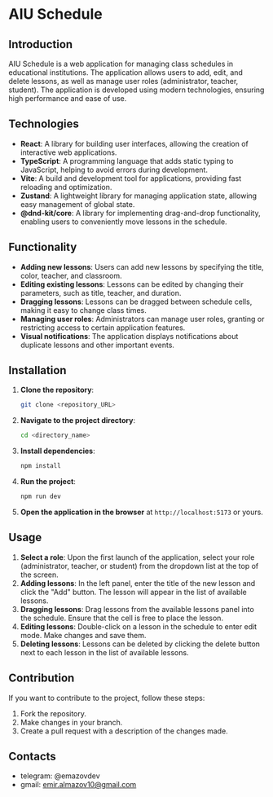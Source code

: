 # AIU Schedule

## Introduction
AIU Schedule is a web application for managing class schedules in educational institutions. The application allows users to add, edit, and delete lessons, as well as manage user roles (administrator, teacher, student). The application is developed using modern technologies, ensuring high performance and ease of use.

## Technologies
- **React**: A library for building user interfaces, allowing the creation of interactive web applications.
- **TypeScript**: A programming language that adds static typing to JavaScript, helping to avoid errors during development.
- **Vite**: A build and development tool for applications, providing fast reloading and optimization.
- **Zustand**: A lightweight library for managing application state, allowing easy management of global state.
- **@dnd-kit/core**: A library for implementing drag-and-drop functionality, enabling users to conveniently move lessons in the schedule.

## Functionality
- **Adding new lessons**: Users can add new lessons by specifying the title, color, teacher, and classroom.
- **Editing existing lessons**: Lessons can be edited by changing their parameters, such as title, teacher, and duration.
- **Dragging lessons**: Lessons can be dragged between schedule cells, making it easy to change class times.
- **Managing user roles**: Administrators can manage user roles, granting or restricting access to certain application features.
- **Visual notifications**: The application displays notifications about duplicate lessons and other important events.

## Installation
1. **Clone the repository**:
   ```bash
   git clone <repository_URL>
   ```
2. **Navigate to the project directory**:
   ```bash
   cd <directory_name>
   ```
3. **Install dependencies**:
   ```bash
   npm install
   ```
4. **Run the project**:
   ```bash
   npm run dev
   ```
5. **Open the application in the browser** at `http://localhost:5173` or yours.

## Usage
1. **Select a role**: Upon the first launch of the application, select your role (administrator, teacher, or student) from the dropdown list at the top of the screen.
2. **Adding lessons**: In the left panel, enter the title of the new lesson and click the "Add" button. The lesson will appear in the list of available lessons.
3. **Dragging lessons**: Drag lessons from the available lessons panel into the schedule. Ensure that the cell is free to place the lesson.
4. **Editing lessons**: Double-click on a lesson in the schedule to enter edit mode. Make changes and save them.
5. **Deleting lessons**: Lessons can be deleted by clicking the delete button next to each lesson in the list of available lessons.

## Contribution
If you want to contribute to the project, follow these steps:
1. Fork the repository.
2. Make changes in your branch.
3. Create a pull request with a description of the changes made.

## Contacts 
- telegram: @emazovdev
- gmail: emir.almazov10@gmail.com